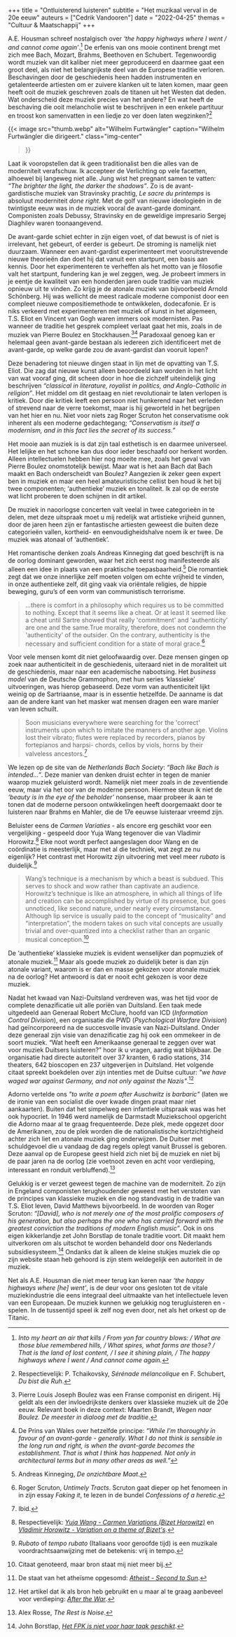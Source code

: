 +++
title    = "Ontluisterend luisteren"
subtitle = "Het muzikaal verval in de 20e eeuw"
auteurs  = ["Cedrik Vandooren"]
date     = "2022-04-25"
themas   = "Cultuur & Maatschappij"
+++

A.E. Housman schreef nostalgisch over _‘the happy highways where I went / and cannot come again’_.[^1] De erfenis van ons mooie continent brengt met zich mee Bach, Mozart, Brahms, Beethoven en Schubert. Tegenwoordig wordt muziek van dit kaliber niet meer geproduceerd en daarmee gaat een groot deel, als niet het belangrijkste deel van de Europese traditie verloren. Beschavingen door de geschiedenis heen hadden instrumenten en getalenteerde artiesten om er zuivere klanken uit te laten komen, maar geen heeft ooit de muziek geschreven zoals de titanen uit het Westen dat deden. Wat onderscheid deze muziek precies van het andere? En wat heeft de beschaving die ooit melancholie wist te beschrijven in een enkele partituur en troost kon samenvatten in een liedje zo ver doen laten wegzinken?[^2]

{{< image
	src="thumb.webp"
	alt="Wilhelm Furtwängler"
	caption="Wilhelm Furtwängler die dirigeert."
	class="img-center"
>}}

Laat ik vooropstellen dat ik geen traditionalist ben die alles van de moderniteit verafschuw. Ik accepteer de Verlichting op vele facetten, alhoewel bij langeweg niet alle. Jung wist het pregnant samen te vatten: _“The brighter the light, the darker the shadows”_. Zo is de avant-gardistische muziek van Stravinsky prachtig, _Le sacre du printemps_ is absoluut moderniteit _done right_. Met de golf van nieuwe ideologieën in de twintigste eeuw was in de muziek vooral de avant-garde dominant. Componisten zoals Debussy, Stravinsky en de geweldige impresario Sergej Diaghilev waren toonaangevend.

De avant-garde schiet echter in zijn eigen voet, of dat bewust is of niet is irrelevant, het gebeurt, of eerder is gebeurt. De stroming is namelijk niet duurzaam. Wanneer een avant-gardist experimenteert met vooruitstrevende nieuwe theorieën dan doet hij dat vanuit een startpunt, een basis aan kennis. Door het experimenteren te verheffen als het motto van je filosofie valt het startpunt, fundering kan je wel zeggen, weg. Je probeert immers in je eentje de kwaliteit van een honderden jaren oude traditie van muziek opnieuw uit te vinden. Zo krijg je de atonale muziek van bijvoorbeeld Arnold Schönberg. Hij was wellicht de meest radicale moderne componist door een compleet nieuwe compositiemethode te ontwikkelen, dodecafonie. Er is niks verkeerd met experimenteren met muziek of kunst in het algemeen, T.S. Eliot en Vincent van Gogh waren immers ook modernisten. Pas wanneer de traditie het gesprek compleet verlaat gaat het mis, zoals in de muziek van Pierre Boulez en Stockhausen.[^3][^4] Paradoxaal genoeg kan er helemaal geen avant-garde bestaan als iedereen zich identificeert met de avant-garde, op welke garde zou de avant-gardist dan vooruit lopen?

Deze benadering tot nieuwe dingen staat in lijn met de opvatting van T.S. Eliot. Die zag dat nieuwe kunst alleen beoordeeld kan worden in het licht van wat vooraf ging, dit scheen door in hoe die zichzelf uiteindelijk ging beschrijven _“classical in literature, royalist in politics, and Anglo-Catholic in religion”_. Het middel om dit gestaag en niet revolutionair te laten verlopen is kritiek. Door die kritiek leeft een persoon niet hunkerend naar het verleden of strevend naar de verre toekomst, maar is hij geworteld in het begrijpen van het hier en nu. Niet voor niets zag Roger Scruton het conservatisme ook inherent als een moderne gedachtegang; _“Conservatism is itself a modernism, and in this fact lies the secret of its success.”_

Het mooie aan muziek is is dat zijn taal esthetisch is en daarmee universeel. Het lelijke en het schone kan dus door ieder beschaafd oor herkent worden. Alleen intellectuelen hebben hier nog moeite mee, zoals het geval van Pierre Boulez onomstotelijk bewijst. Maar wat is het aan Bach dat Bach maakt en Bach onderscheidt van Boulez? Aangezien ik zeker geen expert ben in muziek en maar een heel amateuristische cellist ben houd ik het bij twee componenten; ‘authentieke’ muziek en tonaliteit. Ik zal op de eerste wat licht proberen te doen schijnen in dit artikel.

De muziek in naoorlogse concerten valt veelal in twee categorieën in te delen, met deze uitspraak moet u mij redelijk wat artistieke vrijheid gunnen, door de jaren heen zijn er fantastische artiesten geweest die buiten deze categorieën vallen, kortheid- en eenvoudigheidshalve noem ik er twee. De muziek was atonaal of ‘authentiek’.

Het romantische denken zoals Andreas Kinneging dat goed beschrijft is na de oorlog dominant geworden, waar het zich eerst nog manifesteerde als alleen een idee in plaats van een praktische toepasbaarheid.[^5] Die romantiek zegt dat we onze innerlijke zelf moeten volgen om echte vrijheid te vinden, in onze authentieke zelf, dit ging vaak via oriëntale religies, de hippie beweging, guru’s of een vorm van communistisch terrorisme.

>...there is comfort in a philosophy which requires us to be committed to nothing. Except that it seems like a cheat. Or at least it seemed like a cheat until Sartre showed that really 'commitment' and 'authenticity' are one and the same.True morality, therefore, does not condemn the 'authenticity' of the outsider. On the contrary, authenticity is the necessary and sufficient condition for a state of moral grace.[^6]

Voor vele mensen komt dit niet geloofwaardig over. Deze mensen gingen op zoek naar authenticiteit in de geschiedenis, uiteraard niet in de moraliteit uit de geschiedenis, maar naar een academische nabootsing. Het _business model_ van de Deutsche Grammophon, met hun series ‘klassieke’ uitvoeringen, was hierop gebaseerd. Deze vorm van authenticiteit lijkt weinig op de Sartriaanse, maar is in essentie hetzelfde. De aanname is dat aan de andere kant van het masker wat mensen dragen een ware manier van leven schuilt.

>Soon musicians everywhere were searching for the 'correct' instruments upon which to imitate the manners of another age. Violins lost their vibrato; flutes were replaced by recorders, pianos by fortepianos and harpsi- chords, cellos by viols, horns by their valveless ancestors.[^7]

We lezen op de site van de _Netherlands Bach Society_: _“Bach like Bach is intended...”_. Deze manier van denken druist echter in tegen de manier waarop muziek geluisterd wordt. Namelijk niet meer zoals in de zeventiende eeuw, maar via het oor van de moderne persoon. Hiermee steun ik niet de _‘beauty is in the eye of the beholder’_ nonsense, maar probeer ik aan te tonen dat de moderne persoon ontwikkelingen heeft doorgemaakt door te luisteren naar Brahms en Mahler, die de 17e eeuwse luisteraar vreemd zijn.

Beluister eens de _Carmen Variaties_ - als encore erg geschikt voor een vergelijking - gespeeld door Yuja Wang tegenover die van Vladimir Horowitz.[^8] Elke noot wordt perfect aangeslagen door Wang en de coördinatie is meesterlijk, maar met al die techniek, wat zegt ze nu eigenlijk? Het contrast met Horowitz zijn uitvoering met veel meer _rubato_ is duidelijk.[^9]

>Wang’s technique is a mechanism by which a beast is subdued. This serves to shock and wow rather than captivate an audience. Horowitz’s technique is like an atmosphere, in which all things of life and creation can be accomplished by virtue of its presence, but goes unnoticed, like second nature, under nearly every circumstance. Although lip service is usually paid to the concept of “musicality” and “interpretation”, the modern takes on such vital concepts are usually trivial and over-quantized into a checklist rather than an organic musical conception.[^10]

De ‘authentieke’ klassieke muziek is evident wenselijker dan popmuziek of atonale muziek.[^11] Maar als goede muziek zo duidelijk beter is dan zijn atonale variant, waarom is er dan en masse gekozen voor atonale muziek na de oorlog? Het antwoord is dat er nooit echt gekozen is voor deze muziek.

Nadat het kwaad van Nazi-Duitsland verdreven was, was het tijd voor de complete denazificatie uit alle poriën van Duitsland. Een taak mede uitgedeeld aan Generaal Robert McClure, hoofd van ICD (_Information Control Division_), een organisatie die PWD (_Psychological Warfare Division_) had geïncorporeerd na de succesvolle invasie van Nazi-Duitsland. Onder deze generaal zijn visie van denazificatie zag hij ook een ommekeer in de soort muziek. “Wat heeft een Amerikaanse generaal te zeggen over wat voor muziek Duitsers luisteren?” hoor ik u vragen, aardig wat blijkbaar. De organisatie had directe autoriteit over 37 kranten, 6 radio stations, 314 theaters, 642 bioscopen en 237 uitgeverijen in Duitsland. Het volgende citaat spreekt boekdelen over zijn intenties met de Duitse cultuur: _"we have waged war against Germany, and not only against the Nazis"_.[^12]

Adorno vertelde ons _"to write a poem after Auschwitz is barbaric"_ (laten we de ironie van een socialist die over kwade dingen praat maar niet aankaarten). Buiten dat het simpelweg een infantiele uitspraak was was het ook hypocriet. In 1946 werd namelijk de Darmstadt Muziekschool opgericht die Adorno maar al te graag frequenteerde. Deze plek, mede opgezet door de Amerikanen, zou de plek worden die de nationalistische kortzichtigheid achter zich liet en atonale muziek ging onderwijzen. De Duitser met schuldgevoel die u vandaag de dag regels oplegt vanuit Brussel is geboren. Deze aanval op de Europese geest hield zich niet bij de muziek en niet bij de paar jaren na de oorlog (zie voetnoot zeven en acht voor verdieping, interessant en ronduit verbluffend).[^13]

Gelukkig is er verzet geweest tegen de machine van de moderniteit. Zo zijn in Engeland componisten terughoudender geweest met het verstoten van de principes van klassieke muziek en die nog standvastig in de traditie van T.S. Eliot leven, David Matthews bijvoorbeeld. In de woorden van Roger Scruton: _“[David], who is not merely one of the most prolific composers of his generation, but also perhaps the one who has carried forward with the greatest conviction the traditions of modern English music”_. Ook in ons eigen kikkerlandje zet John Borstlap de tonale traditie voort. Dit maakt hem uitverkoren om als uitschot te worden behandeld door ons Nederlands subsidiesysteem.[^14] Ondanks dat ik alleen de kleine stukjes muziek die op zijn website staan heb gehoord is zijn stem weldegelijk een autoriteit in de muziek.

Net als A.E. Housman die niet meer terug kan keren naar _‘the happy highways where [he] went’_, is de deur voor ons gesloten tot de vitale muziekindustrie die eens integraal deel uitmaakte van het intellectuele leven van een Europeaan. De muziek kunnen we gelukkig nog terugluisteren en -spelen. In de tussentijd speel ik zelf nog even door, net als het orkest op de Titanic.


[^1]: _Into my heart an air that kills / From yon far country blows: / What are those blue remembered hills, / What spires, what farms are those? / That is the land of lost content, / I see it shining plain, / The happy highways where I went / And cannot come again._
[^2]: Respectievelijk: P. Tchaikovsky, _Sérénade mélancolique_ en F. Schubert, _Du bist die Ruh_.
[^3]: Pierre Louis Joseph Boulez was een Franse componist en dirigent. Hij geldt als een der invloedrijkste denkers over klassieke muziek uit de 20e eeuw. Relevant boek in deze context: Maarten Brandt, _Wegen naar Boulez. De meester in dialoog met de traditie_.
[^4]: De Prins van Wales over hetzelfde principe: _“While I’m thoroughly in favour of an avant-garde - generally. What I do not think is sensible in the long run and right, is when the avant-garde becomes the establishment. That is what I think has happened. Not only in architectural terms but in many other areas as well.”_
[^5]: Andreas Kinneging, _De onzichtbare Maat_.
[^6]: Roger Scruton, _Untimely Tracts_. Scruton gaat dieper op het fenomeen in in zijn essay _Faking it_, te
lezen in de bundel _Confessions of a heretic_.
[^7]: Ibid.
[^8]: Respectievelijk: _[Yuja Wang - Carmen Variations (Bizet Horowitz)](https://www.youtube.com/watch?v=e28xOQYYAWI)_ en _[Vladimir Horowitz - Variation on a theme of Bizet's](https://www.youtube.com/watch?v=WV_Nh884PKg)_.
[^9]: _Rubato_ of _tempo rubato_ (Italiaans voor geroofde tijd) is een muzikale voordrachtsaanwijzing met de betekenis: vrij in tempo.
[^10]: Citaat genoteerd, maar bron staat mij niet meer bij.
[^11]: De staat van het atheïsme opgesomd: _[Atheist - Second to Sun](https://www.youtube.com/watch?v=T5GqPol2wcA)_.
[^12]: Het artikel dat ik als bron heb gebruikt en u maar al te graag aanbeveel voor verdieping: _[After the War](https://pjb.com.au/mus/after_the_war.html)_.
[^13]: Alex Rosse, _The Rest is Noise_.
[^14]: John Borstlap, _[Het FPK is niet voor haar taak geschikt](http://johnborstlap.com/het-fpk-is-niet-voor-haar-taak-geschikt/)_.
